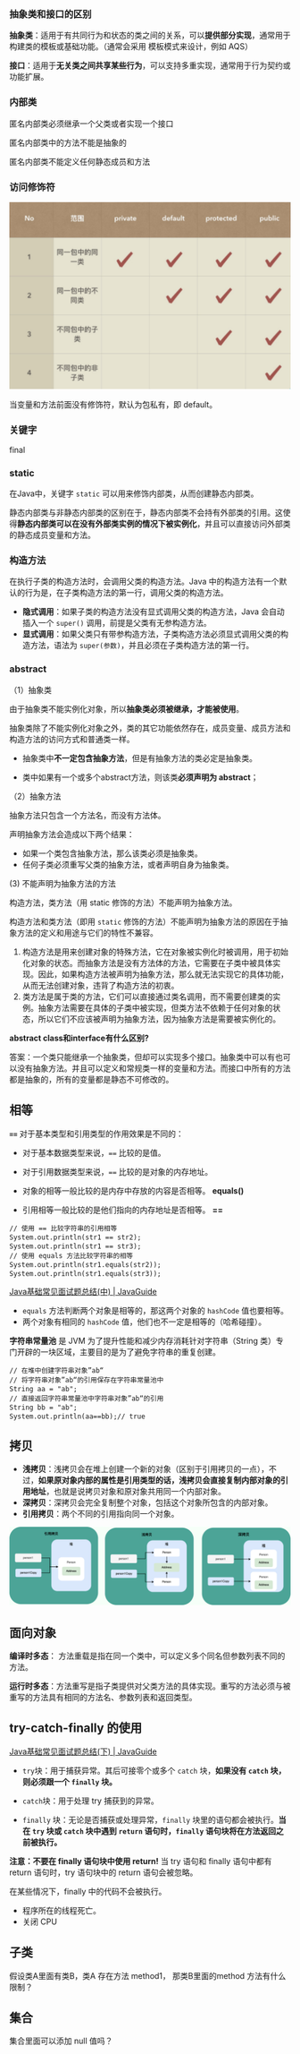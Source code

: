 ### 抽象类和接口的区别

**抽象类**：适用于有共同行为和状态的类之间的关系，可以**提供部分实现**，通常用于构建类的模板或基础功能。（通常会采用 模板模式来设计，例如 AQS）

**接口**：适用于**无关类之间共享某些行为**，可以支持多重实现，通常用于行为契约或功能扩展。



### 内部类

匿名内部类必须继承一个父类或者实现一个接口

匿名内部类中的方法不能是抽象的

匿名内部类不能定义任何静态成员和方法





### 访问修饰符

![1](images/011a24a9670c6e84c89cf8f4fb99dd25.jpeg)



当变量和方法前面没有修饰符，默认为包私有，即 default。



### 关键字

final



### static

在Java中，关键字 `static` 可以用来修饰内部类，从而创建静态内部类。

静态内部类与非静态内部类的区别在于，静态内部类不会持有外部类的引用。这使得**静态内部类可以在没有外部类实例的情况下被实例化**，并且可以直接访问外部类的静态成员变量和方法。





### 构造方法

在执行子类的构造方法时，会调用父类的构造方法。Java 中的构造方法有一个默认的行为是，在子类构造方法的第一行，调用父类的构造方法。

- **隐式调用**：如果子类的构造方法没有显式调用父类的构造方法，Java 会自动插入一个 `super()` 调用，前提是父类有无参构造方法。
- **显式调用**：如果父类只有带参构造方法，子类构造方法必须显式调用父类的构造方法，语法为 `super(参数)`，并且必须在子类构造方法的第一行。





### abstract

（1）抽象类

由于抽象类不能实例化对象，所以**抽象类必须被继承，才能被使用**。

抽象类除了不能实例化对象之外，类的其它功能依然存在，成员变量、成员方法和构造方法的访问方式和普通类一样。

- 抽象类中**不一定包含抽象方法**，但是有抽象方法的类必定是抽象类。

- 类中如果有一个或多个abstract方法，则该类**必须声明为 abstract**；





（2）抽象方法

抽象方法只包含一个方法名，而没有方法体。

声明抽象方法会造成以下两个结果：

- 如果一个类包含抽象方法，那么该类必须是抽象类。
- 任何子类必须重写父类的抽象方法，或者声明自身为抽象类。



(3) 不能声明为抽象方法的方法

构造方法，类方法（用 static 修饰的方法）不能声明为抽象方法。

构造方法和类方法（即用 `static` 修饰的方法）不能声明为抽象方法的原因在于抽象方法的定义和用途与它们的特性不兼容。

1. 构造方法是用来创建对象的特殊方法，它在对象被实例化时被调用，用于初始化对象的状态。而抽象方法是没有方法体的方法，它需要在子类中被具体实现。因此，如果构造方法被声明为抽象方法，那么就无法实现它的具体功能，从而无法创建对象，违背了构造方法的初衷。
2. 类方法是属于类的方法，它们可以直接通过类名调用，而不需要创建类的实例。抽象方法需要在具体的子类中被实现，但类方法不依赖于任何对象的状态，所以它们不应该被声明为抽象方法，因为抽象方法是需要被实例化的。



**abstract class和interface有什么区别?**

答案：一个类只能继承一个抽象类，但却可以实现多个接口。抽象类中可以有也可以没有抽象方法。并且可以定义和常规类一样的变量和方法。而接口中所有的方法都是抽象的，所有的变量都是静态不可修改的。





## 相等

**`==`** 对于基本类型和引用类型的作用效果是不同的：

- 对于基本数据类型来说，`==` 比较的是值。
- 对于引用数据类型来说，`==` 比较的是对象的内存地址。



- 对象的相等一般比较的是内存中存放的内容是否相等。  **equals()**
- 引用相等一般比较的是他们指向的内存地址是否相等。  **==**

```
// 使用 == 比较字符串的引用相等
System.out.println(str1 == str2);
System.out.println(str1 == str3);
// 使用 equals 方法比较字符串的相等
System.out.println(str1.equals(str2));
System.out.println(str1.equals(str3));
```



[Java基础常见面试题总结(中) | JavaGuide](https://javaguide.cn/java/basis/java-basic-questions-02.html#为什么重写-equals-时必须重写-hashcode-方法)

- `equals` 方法判断两个对象是相等的，那这两个对象的 `hashCode` 值也要相等。
- 两个对象有相同的 `hashCode` 值，他们也不一定是相等的（哈希碰撞）。





**字符串常量池** 是 JVM 为了提升性能和减少内存消耗针对字符串（String 类）专门开辟的一块区域，主要目的是为了避免字符串的重复创建。

```
// 在堆中创建字符串对象”ab“
// 将字符串对象”ab“的引用保存在字符串常量池中
String aa = "ab";
// 直接返回字符串常量池中字符串对象”ab“的引用
String bb = "ab";
System.out.println(aa==bb);// true
```





## 拷贝

- **浅拷贝**：浅拷贝会在堆上创建一个新的对象（区别于引用拷贝的一点），不过，**如果原对象内部的属性是引用类型的话，浅拷贝会直接复制内部对象的引用地址**，也就是说拷贝对象和原对象共用同一个内部对象。
- **深拷贝**：深拷贝会完全复制整个对象，包括这个对象所包含的内部对象。
- **引用拷贝**：两个不同的引用指向同一个对象。

![浅拷贝、深拷贝、引用拷贝示意图](images/shallow&deep-copy.png)



## 面向对象

**编译时多态**： 方法重载是指在同一个类中，可以定义多个同名但参数列表不同的方法。

**运行时多态**：方法重写是指子类提供对父类方法的具体实现。重写的方法必须与被重写的方法具有相同的方法名、参数列表和返回类型。





## try-catch-finally 的使用

[Java基础常见面试题总结(下) | JavaGuide](https://javaguide.cn/java/basis/java-basic-questions-03.html#try-catch-finally-如何使用)

- `try`块：用于捕获异常。其后可接零个或多个 `catch` 块，**如果没有 `catch` 块，则必须跟一个 `finally` 块。**

- `catch`块：用于处理 try 捕获到的异常。

- `finally` 块：无论是否捕获或处理异常，`finally` 块里的语句都会被执行。**当在 `try` 块或 `catch` 块中遇到 `return` 语句时，`finally` 语句块将在方法返回之前被执行。**

**注意：不要在 finally 语句块中使用 return!** 当 try 语句和 finally 语句中都有 return 语句时，try 语句块中的 return 语句会被忽略。



在某些情况下，finally 中的代码不会被执行。

- 程序所在的线程死亡。
- 关闭 CPU





## 子类

假设类A里面有类B，类A 存在方法 method1， 那类B里面的method 方法有什么限制？





## 集合

集合里面可以添加 null 值吗？